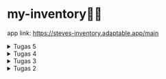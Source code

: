# my-inventory🌻🌼
app link: https://steves-inventory.adaptable.app/main

<details>
<summary>Tugas 5</summary>

#### Desain Web menggunakan HTML, CSS dan Framework CSS
**Manfaat dari setiap element selector dan kapan waktu yang tepat untuk menggunakannya**  
*   Element Selector: digunakan untuk mengubah style semua elemen yang memiliki tag HTML yang sama.
    ```ruby
    p {
  
    }
    ```
*   ID Selector: digunakan untuk mengubah style elemen HTML yang memiliki ID unik yang sesuai
    ```ruby
    #header{
    ...
    }
    ```
*   Class Selector: digunakan untuk mengubah style semua elemen yang memiliki class yang sama. Biasanya digunakan untuk elemen HTML yang mempunyai beberapa style yang sama.
    ```ruby
    .card-header{
    ...
    }
    ```

**Jelaskan HTML5 Tag**   
Banyak sekali Tag HTML, dan berikut adalah beberapa Tag HTML yang saya ketahui:
*   `<p>` digunakan untuk membuat paragraf teks.
*   `<br>` digunakan untuk membuat pemisah baris (line break) dalam teks.
*   `<ul>` digunakan untuk membuat list yang  tak terurut (unordered list).
*   `<ol>` digunakan untuk membuat list yang terurut (ordered list). 
*   `<li>` digunakan dalam elemen `<ul>` dan `<ol>` untuk menandakan setiap item dalam daftar. 
*   `<div>` digunakan untuk membuat kontainer yang biasanya digunakan untuk mengelompokkan elemen HTML lainnya.
*   `<header>` digunakan untuk menunjukkan head dari sebuah halaman, biasanya berisi seperti judu, navbar, dll.

**Jelaskan perbedaan antara margin dan padding.**    
![image](https://github.com/nadriha/my-inventory/assets/116888619/34814590-073f-4b43-96d6-9e2e434da693)  
Bisa dilihat dari gambar diatas, padding adalah ruang di dalam elemen, yaitu jarak antara isi di dalam elemen dengan batas elemen itu sendiri. Padding memengaruhi elemen dengan cara memberikan ruang tambahan di dalam elemen tersebut. Sedangkan margin adalah ruang di luar elemen, yang berarti itu adalah jarak antara elemen  dengan elemen-elemen lain di sekitarnya. Margin memengaruhi elemen dengan cara membuat jarak antara elemen dan elemen-elemen lain yang ada di sekitarnya.  

**Jelaskan perbedaan antara framework CSS Tailwind dan Bootstrap. Kapan sebaiknya kita menggunakan Bootstrap daripada Tailwind, dan sebaliknya?**    
Tailwind CSS adalah kerangka kerja CSS membangun tampilan dengan menggabungkan kelas-kelas utilitas yang telah didefinisikan sebelumnya. Ini memungkinkan tingkat kustomisasi yang tinggi dan ukuran file CSS yang lebih kecil karena hanya memuat kelas-kelas utilitas yang telah didefinisikan sebelumnya. Selain itu, Tailwind CSS memiliki memberikan fleksibilitas dan adaptabilitas tinggi terhadap proyek. Sedangkan Bootstrap, adalah kerangka kerja CSS "component based" yang menyediakan sejumlah besar komponen UI siap pakai, tetapi mungkin memerlukan lebih banyak penyesuaian. Oleh karena itu, Bootstrap memiliki file CSS yang lebih besar dibandingkan dengan Tailwind CSS karena termasuk banyak komponen yang telah didefinisikan. Bootstrap sering kali menghasilkan tampilan yang lebih konsisten di seluruh proyek karena menggunakan komponen yang telah didefinisikan.

Bootstrap cocok ketika kita membutuhkan website dengan solusi yang simple dengan komponen yang telah dibuatkan sebelumnya dan konsistensi tampilan yang kuat. Di sisi lain, Tailwind cocok ketika kita menginginkan kustomisasi yang tinggi, mengutamakan ukuran file yang kecil, dan ingin memahami secara mendalam bagaimana tampilan dibangun.

**Jelaskan bagaimana cara kamu mengimplementasikan checklist di atas secara step-by-step**
*   Karena saya menginginkan kode yang terpisah untuk HTML dan CSS, saya membuat directory baru bernama static yang akan menyimpan file CSS dan elemen yang dibutuhkan.
*   Buat `styles.css` untuk mengatur style pada elemen HTML
*   Hubungkan `styles.css` dengan file HTML dengan menambahkan kode
    ```ruby
    <link rel="stylesheet" href="{% static 'styles.css' %}">
    ```
    pada `head` di `base.html`
*   Hubungkan `styles.css` dengan projek Django utuk menggunakan static files yang merupakan file-file pendukung HTML pada suatu situs web dengan menambahkan kode
    ```ruby
    STATICFILES_DIRS = [
    BASE_DIR / "static"
    ]
    ```
*   Mengubah tampilan login pada `login.html` dengan membuat border dan mengubah margin-marginnya
    ```ruby
    {% block content %}
    <div class="login container background d-flex justify-content-center align-items-center min-vh-100">
        
        <div class=" border-minecraft p-3" style="width: 50%;">
            <h1>Login</h1>

            <form method="POST" action="">
                {% csrf_token %}
                <div>
                    <div class="mb-2">
                        <label for="username" class="form-label mb-0">Username</label>
                        <input type="text" class="form-control border-minecraft mt-0" style="background-color: #c6c6c6;border-radius: 0;" id="username" name="username" placeholder="Username">
                    </div>
                    <div class="mb-3">
                        <label for="password" class="form-label mb-0">Password</label>
                        <input type="password" class="form-control border-minecraft mt-0" style="background-color: #c6c6c6;border-radius: 0;" id="password" name="password" placeholder="Password">
                    </div>
                    <button type="submit" class="button-minecraft mb-2 ">Login</button>
                </div>
            </form>

            {% if messages %}
                <ul>
                    {% for message in messages %}
                        <li>{{ message }}</li>
                    {% endfor %}
                </ul>
            {% endif %}

            <div class="mt-auto">
                Don't have an account yet? <a href="{% url 'main:register' %}">Register Now</a>
            </div>
        </div>
    </div>
    {% endblock content %}
    ```
*   Mengubah tampilan `register.html` agar sama dengan `login.html` dengan menambahkan border dan background
    ```ruby
    {% block content %}  

    <div class="container register background d-flex justify-content-center align-items-center min-vh-100">
        <div class="row border-minecraft p-3" style="width: 70%;">
                <h1>Register</h1>
                
                <form method="POST">
                    {% csrf_token %}
                    {{ form.as_p }}
                    <button type="submit" class="button-minecraft" style="height: 2rem;">Register</button>
                </form>
                
                {% if messages %}
                    <div class="alert alert-info mt-3">
                        <ul>
                            {% for message in messages %}
                                <li>{{ message }}</li>
                            {% endfor %}
                        </ul>
                    </div>
                {% endif %}
            
        </div>
    </div>

    {% endblock content %}
    ```
*   Mengubah tampilan `create_item.html` dan `edit_product.html` menggunakan template yang sama dengan menambahkan border dan juga mengubah padding pada container
*   Pada setiap langkah langkah diatas, saya menambahkan style pada css eksternal (`styles.css`) dengan kode berikut
    ```ruby
    @import url('https://fonts.googleapis.com/css2?family=VT323&display=swap');

    body{
        font-family: 'VT323';
        background-color: #c6c6c6;
        
    }

    .border-minecraft {
        background-color: #8b8b8b ; 
        box-shadow: inset 1.5px 1.5px 0px rgba(55, 55, 55, 0.8), 
                    inset -2px -2px 0px #ffffff;
        height: 100%;

    }

    .button-minecraft {
        background-color: #c6c6c6 ; 
        box-shadow: inset 1.5px 1.5px 0px rgba(55, 55, 55, 0.8), 
                    inset -2px -2px 0px #ffffff;
        height: 100%;
    }

    .tidak-bold {
        font-weight: normal; /* This makes the font not bold */
    }

    .mepet {
        padding: 0;
        margin: 0;
    }

    .lebar-max{
        width: 100%;
    }

    .login{
        background-image: url('/static/images/minecraft-wallpaper-hd.jpg'); /* Update the path to your background image */
        background-size: cover;
        background-repeat: no-repeat;
        max-width: 100%;
    }

    .register{
        background-image: url('/static/images/minecraft-wallpaper-hd.jpg'); /* Update the path to your background image */
        background-size: cover;
        background-repeat: no-repeat;
        max-width: 100%;
    }

    ```
*   Tambahkan navbar pada `main.html` dengan menggunakan template yang tersedia dari Bootsrap. 
*   Tambahkan Header yang berisi nama, kelas, dan kapan terakhir user login.
*   Gunakan grid pada Bootsrap untuk menampilkan list of item, yang seiap column dipakaikan border masing masing.
    ```ruby
    {% extends 'base.html' %}

    {% block content %}

        <!--Navigation Bar-->
        <nav id="navigation" class="navbar navbar-expand-lg navbar-dark border-minecraft">
            <div class="container">
                <p class="navbar-brand fs-2 p-0 mb-0" href="#" >MY INVENTORY</p>
                <a class="fs-5" href = "{% url 'main:logout' %}">
                    <button class="border-minecraft" style="background-color: #c6c6c6; ">Logout</button >
                </a>
            
            </div>
        </nav>
        <!--End Navigation Bar-->
        <!--Header-->
        <section style="background-color: #c6c6c6;">
            <h2 class="text-center m-0 pt-2">Hello, {{name}} from {{class}}!</h2>
            <p class="text-center mb-0">Last login: {{ last_login }}</p>
        </section>
        <!--End of Header-->
        <!--Tabel-->
        <section style="background-color: #c6c6c6;">
            <div class="container items text-center mb-3" style="max-width: 60%;">
                <div class="row">
                <div class="col">
                    <h5 class="mt-4 mb-2">{{name}}'s Inventory</h2>
                </div>
                </div>
                <div class="row">
                    <div class="col-3">
                    Name
                    </div>
                    <div class="col-1">
                        Amount
                    </div>
                    <div class="col-4">
                        Description
                    </div>
                </div>
                {% for item in items %}
                <div class="row justify-content-center">
                    <div class="col-3 mepet">
                        <p class="border-minecraft mepet fs-5">{{item.name}}</p>
                    </div>
                    <div class="col-1 mepet">
                        <p class="border-minecraft mepet fs-5">{{item.amount}}</p>
                    </div>
                    <div class="col-4 mepet">
                        <p class="border-minecraft mepet fs-5">{{item.description}}</p>
                    </div>
                    <div class="col-1 p-0" >
                        <a href="{% url 'main:delete_item' item.id %}">
                            <input type="hidden"  value="{{ item.id }}">
                            <button class="button-minecraft lebar-max">Delete</button>
                        </a>
                    </div>
                    <div class="col-1 p-0" >
                        <a href="{% url 'main:edit_product' item.pk %}">
                            <button class="button-minecraft lebar-max">
                                Edit
                            </button>
                        </a>
                    </div>
                    <div class="col-1 p-0">
                        <a href="{% url 'main:tambah_item' item.id %}">
                            <input type="hidden" value="{{ item.id }}">
                            <button class="button-minecraft lebar-max">+</button>
                        </a>
                    </div>
                    <div class="col-1 p-0">
                        <a href="{% url 'main:kurang_item' item.id %}">
                            <input type="hidden" value="{{ item.id }}">
                            <button class="button-minecraft lebar-max">-</button>
                        </a>
                    </div>
                </div>
                {% endfor %}
            </div>
        </section>
        <!--End of Tabel-->
        <!--Messages-->
        </section style="background-color: #c6c6c6; min-height: 2rem;">
            {% if messages %}
                <ul class="text-center">
                    {% for message in messages %}
                        <p class="mt-2">{{ message }}</p>
                    {% endfor %}
                </ul>
            {% endif %} 
        </section> 
        <!--End of messages-->
        <!--Add Item-->
        <section class="text-center" style="background-color: #c6c6c6">
            <a href="{% url 'main:create_item' %}">
                <button class="button-minecraft" style="width: 10rem;">
                    Add New Item
                </button>
            </a>
            
            <a href="{% url 'main:logout' %}">
                <button class="button-minecraft" style="width: 10rem">
                    Logout
                </button>
            </a>
        </section>
        <!--End of Add Item-->
    {% endblock content %}
    ```
*   Tambahkan kode dibawah, untuk menandakan elemen `p` terakhir pada `row` berubah menjadi warna merah
    ```ruby
    .row:last-child p{
    background-color: red;
    }
    ```
</details>

<details>
<summary>Tugas 4</summary>

#### Implementasi Autentikasi, Session, dan Cookies pada Django
**Apa itu Django UserCreationForm, dan jelaskan apa kelebihan dan kekurangannya?**  
Django UserCreationForm adalah tool yang dapat membuat login pengguna dengan cara mengimpor authentication modul pada django. UserCreationForm ini digunakan untuk membuat user baru dalam sebuah aplikasi django dengan sebuah form. UserCreationForm juga merupakan sebuat template untuk membuat user yang memiliki tiga input, yaitu username, password1, dan password2 (yang digunakan untuk konfirmasi kata sandi). Didalamnya juga sudah terdapat authentikasi agar semua input yang diberikan oleh user adalah valid.  
Kelebihan:  
- Mudah digunakan  
- Efisiensi waktu  

Kekurangan:  
- Tampilan default yang kurang sesuai untuk pengguna  
- Terbatas untuk validasi yang kompleks

**Apa perbedaan antara autentikasi dan otorisasi dalam konteks Django, dan mengapa keduanya penting?**  
Autentikasi yaitu proses dimana Django memverifikasi seorang user adalah benar user dari aplikasi tersebut, sementara otorisasi yaitu proses dimana Django memberikan izin/menentukan izin apa yang bisa dilakukan oleh pengguna yang telah terautentikasi.  

Autentikasi dan otorisasi dalam Django sangat penting karena keduanya berperan dalam menjaga keamanan dan perlindungan data dalam aplikasi web. Dengan memadukan autentikasi dan otorisasi yang sesuai, kita dapat menjaga tingkat keamanan, mengendalikan hak akses, melindungi privasi pengguna, dan bahkan dapat mendeteksi pelaku jika terjadi suatu penyalahgunaan aplikasi.

**Apa itu cookies dalam konteks aplikasi web, dan bagaimana Django menggunakan cookies untuk mengelola data sesi pengguna?**  
Cookies adalah data yang berukuran kecil yang disimpan pada sisi klien/user. Cookies digunakan oleh aplikasi web untuk menyimpan informasi yang dapat diakses kembali saat pengguna melakukan request pada situs web yang sama.  

Pada Django, cookies biasanya digunakan untuk menyimpan Session ID yang dapat dianggap sebagai suatu token (barisan karakter) untuk mengenali session yang unik pada aplikasi web tertentu. Session ID ini kemudian dipetakan ke suatu database pada sisi web server. Kemudian, saat klien mengirimkan request, browser juga mengirimkan suatu session ID ke server. Server akan mencari data pada database berdasarkan session ID yang didapat, lalu mengembalikan data yang diminta.

**Apakah penggunaan cookies aman secara default dalam pengembangan web, atau apakah ada risiko potensial yang harus diwaspadai?**  
Secara default, cookies adalah mekanisme penyimpanan data yang relatif aman karena data cookies hanya dapat diakses oleh server yang mengatur cookie tersebut. Namun, terdapat juga risiko potensial cookies yang harus diwaspadai, yaitu ketika cookie mengandung informasi yang sensitif, seperti password, cookies yang tidak dienkripsi, dan juga pencurian cookies.  

**Jelaskan bagaimana cara kamu mengimplementasikan checklist di atas secara step-by-step.**
1.  Mengimplementasikan fungsi registrasi, login, dan logout untuk memungkinkan pengguna untuk mengakses aplikasi sebelumnya dengan lancar.  
    **Registrasi**
    *   Mengimport library `redirect`, `UserCreationForm`, dan `messages` pada `views.py`
    *   Membuat function `register` dengan form dari `UserCreationForm`
        ```ruby
        def register(request):
        form = UserCreationForm()

        if request.method == "POST":
            form = UserCreationForm(request.POST)
            if form.is_valid():
                form.save()
                messages.success(request, 'Your account has been successfully created!')
                return redirect('main:login')
        context = {'form':form}
        return render(request, 'register.html', context)
        ```
    *   Membuat tampilan html (`register.html`) pada direktori `templates` untuk menampilkan form untuk registrasi
    *   Pada `register.html` taruh form yang didapat dari `UserCreationForm`
        ` {{ form.as_table }}` dan menaruh button `Daftar` untuk mensubmit form.
    *   Menambahkan path url ke dalam `urls.py` dan memasukan function `register` yang telah diimport dari `views.py`  

    **Login**
    *   Mengimport function `authenticate` dan `login` dari `django.contrib.auth`
    *   Membuat function untuk login user 
        ```ruby
        def login_user(request):
        if request.method == 'POST':
            username = request.POST.get('username')
            password = request.POST.get('password')
            user = authenticate(request, username=username, password=password)
            if user is not None:
                login(request, user)
                response = HttpResponseRedirect(reverse("main:show_main")) 
                response.set_cookie('last_login', str(datetime.datetime.now()))
                return response
            else:
                messages.info(request, 'Sorry, incorrect username or password. Please try again.')
        context = {}
        return render(request, 'login.html', context)
        ```
    *   Membuat tampilan html (`register.html`) pada direktori `templates` untuk menampilkan halaman login
    *   Menambahkan path url ke dalam `urls.py` dan memasukan function `login_user` yang telah diimport dari `views.py`  

    **Logout**
    *   Mengimport function `logout` dari `django.contrib.auth`
    *   Membuat function untuk logout
        ```ruby
        def logout_user(request):
            logout(request)
            response = HttpResponseRedirect(reverse('main:login'))
            response.delete_cookie('last_login')
            return response
        ```
    *   Tambahkan button untuk logout pada `main.html` yang di-link menucu path `logout`
    *   Menambahkan path url ke dalam `urls.py` dan memasukan function `logout_user` yang telah diimport dari `views.py`  

    *   Agar pengguna yang masuk hanya pengguna yang sudah login, maka masukkan kode
        ```ruby
        @login_required(login_url='/login')
        ```
        pada barus sebelum fungsi `show_main` dibuat.

2. Membuat dua akun pengguna dengan masing-masing tiga dummy data menggunakan model yang telah dibuat pada aplikasi sebelumnya untuk setiap akun di lokal.  
    *   Membuat akun pengguna dengan cara klik `Register Now`
    *   Memasukan username dan password sesuai ketentuan
    *   Klik `Daftar`
    *   Login sesuai username dan password yang di daftarkan
    *   Klik `Add New Item` untuk menambah barang di Inventory
   ![messageImage_1695777866470](https://github.com/nadriha/my-inventory/assets/116888619/103e1d96-d66f-4699-a8f3-d583e0d5491f)
   ![messageImage_1695778156459](https://github.com/nadriha/my-inventory/assets/116888619/207eafaa-eb09-480a-ae43-2939de18a2ff)

3. Menghubungkan model Item dengan User.  
    *   Mengimport `User` pada `models.py`
    *   Menambahkan variable `User` dengan menggunakan `ForeignKey` agar setiap item dapat diasosiasikan dengan seotang user
        ```ruby
        class Item(models.Model):
            user = models.ForeignKey(User, on_delete=models.CASCADE)
        ```
    *   Ubah fungsi `create_item` pada `views.py` agar mempunyai attribut `user` dengan cara mengambil variable user pada request
        ```ruby
        item = form.save(commit=False)
        item.user = request.user
        item.save()
        ```
    *   Tambahkan filter pada variable items di fungsi `show_main` pada `main.html` agar item yang diambil pada variable `items` hanya item yang cocok dengan nama user.
        ```ruby
        def show_main(request):
        products = Item.objects.filter(user=request.user)
        ```  
    * Migrate agar perubahan pada model dapat teraplikasi.  

4. Menampilkan detail informasi pengguna yang sedang logged in seperti username dan menerapkan cookies seperti last login pada halaman utama aplikasi.  
    **Menampilkan detail informasi pengguna yang sedang logged in**
    *   Pada fungsi `show_main` bagian `context`, ambil username dari properti dari objek `request.user` dan masukan ke dalam variable `name`.
        ```ruby
        def show_main(request):
        products = Product.objects.filter(user=request.user)

        context = {
            'name': request.user.username,
        }
        ```
    **Cookies seperti last login pada halaman utama aplikasi**
    *   Pada fungsi `login_user` ketika user berhasil login, masukan waktu kapan user tersebut login dengan cara:
        ```ruby
        response.set_cookie('last_login', str(datetime.datetime.now()))
        ```
    *   Pada fungsi `show_main`, tambahkan variable `last_login` di dalam `context` yang mempunyai value
        ```ruby
        request.COOKIES['last_login']
        ```
        Kode tersebut mereturn variable `last_login` yang dibuat saat user login dan memasukkannya ke dalam variable `last_login`. 
    *   Agar variable `last_login` dapat muncul pada halaman utama aplikasi web, tambahkan kode 
        ```ruby
        <h5>Sesi terakhir login: {{ last_login }}</h5>
        ```` 
        pada `main.html`.

</details>

<details>
<summary>Tugas 3</summary>

#### Form dan Data Delivery

**Apa perbedaan antara form POST dan form GET dalam Django?**
Method GET dan POST digunakan untuk mengirim data dari client ke server dalam HTTP, tetapi perbedaan utama antara keduanya adalah bahwa method GET membawa parameter permintaan yang ditambahkan dalam string URLnya, sedangkan POST membawa parameter permintaan dalam body, yang membuatnya lebih aman dalam pengiriman data dari client ke server.  
contoh:  
GET = https://www.google.com/search?q=<b>whats+get+method</b>..  
POST = https://www.dummyweb.com/submit-form

**Apa perbedaan utama antara XML, JSON, dan HTML dalam konteks pengiriman data?**
* **XML**  
XML adalah markup language yang diguankan untuk menyimpan dan mengirimkan data. XML didefinisikan sebagai aturan untuk mengubah dokumen menjadi sebuah kode yang dapat dibaca oleh mesin dan juga manusia. XML memiliki fleksibilitas yang tinggi karena dapat digunakan untuk mendefinisikan tipe data yang bebas. XML menggunakan sintaks yang berbasis tag dengan elemen yang diapit oleh tanda kurung sudut (<>).  

* **JSON**  
Berbeda dari XML, JSON merupakan format file berbasis teks yang mudah dibaca oleh manusia yang umumnya digunakan dalam proses pertukaran data antara server dan client. JSON menggunakan sintaksis yang berbasis objek dengan pasangan nama-nilai yang diapit oleh kurung kurawal {} seperti dictionary pada python. JSON digunakan secara luas dalam pengembangan web untuk pertukaran data antara server dan klien.  

* **HTML**  
Sama seperti XML, HTML adalah markup language yang digunakan untuk membuat halaman website dan aplikasi web. HTML biasanya digunakan dalam pembuatan tampilan dan struktur halaman web dan memiliki aturan yang lebih terbatas dibandingkan dengan XML dan JSON. HTML menggunakan sintaksis yang mirip dengan XML, tetapi memiliki tujuan yang berbeda dan penamaan tipe data lebih terbatas.  

**Mengapa JSON sering digunakan dalam pertukaran data antara aplikasi web modern?**  
JSON sering digunakan dalam pertukaran data karena dapat mempermudah proses pertukaran data dan mengolah proses data pada web. JSON memiliki format teks yang ringan dan memiliki format data yang mudah diurai tanpa perlu menulis banyak kode dalam berbagai bahasa pemrograman yang berbeda. Hal ini menjadikan JSON sangat efisien dalam mentransfer dan menggunakan data tidak seperti pada XML.

**Jelaskan bagaimana cara kamu mengimplementasikan checklist di atas secara step-by-step**  
1.  Membuat input form untuk menambahkan objek model pada app sebelumnya.
    *   Membuat file `forms.py` untuk menyimpan forms code dengan mengimport `ModelForm`
    *   Menambahkan class `ItemForm` yang akan menerima input dari user dan ditambahkan ke model `Item`
    *   Membuat function `create_item` pada `views.py` untuk memproses hasil input yang user berikan. 
    *   Menambahkan path url `create_item` agar bisa menampilkan `create_item.html` dan menjalankan fungsi `create_item`
  
2. Menambahkan 5 fungsi views untuk melihat objek yang sudah ditambahkan dalam format HTML, XML, JSON, XML by ID, dan JSON by ID.
    *   Pada `views.py` dalam direktori `main`, import `HttpResponse` dan `Serializer` yang digunakan untuk mentranslate objek model menjadi format yang diinginkan dan ditampilkan pada web.
    *   Membuat function yang menerima input dari user, mengambil data dari model dan mengembalikan HTTP Response dengan data yang sudah diubah ke format yang diinginkan   

    ```ruby
        def show_xml(request):
    data = Item.objects.all()
    return HttpResponse(serializers.serialize("xml", data), content_type="application/xml")

    def show_json(request):
        data = Item.objects.all()
        return HttpResponse(serializers.serialize("json", data), content_type="application/json")
    ```
    *   Jika request membutuhkan `id`, masukkan parameter `id` yang dimuat pada variabel ke dalam fungsi, dan data akan difilter sesuai `id` yang dinput yang terdapat pada variable `pk` pada model.   

    ```ruby
    def show_xml_by_id(request, id):
        data = Item.objects.filter(pk=id)
        return HttpResponse(serializers.serialize("xml", data), content_type="application/xml")

    def show_json_by_id(request, id):
        data = Item.objects.filter(pk=id)
        return HttpResponse(serializers.serialize("json", data), content_type="application/json")
    ```

    *   Menampilkan isi form pada file `main.html` dengan menyisipkan code pada tag `{%block content %}`
    ```ruby
        {% for product in products %}
            <tr>
                <td>{{product.name}}</td>
                <td>{{product.price}}</td>
                <td>{{product.description}}</td>
                <td>{{product.date_added}}</td>
            </tr>
        {% endfor %}
    ```


3. Membuat routing URL untuk masing-masing views yang telah ditambahkan pada poin 2.
    *   Buat path dalam `urls.py` dalam direktori `main` untuk menampilkan respons dari function yang dibuat.  

    ```ruby
        path('xml/', show_xml, name='show_xml'), 
        path('json/', show_json, name='show_json'), 
    ```
    *   Pada request yang membutuhkan `id`, masukkan variable `id` yang akan dicari ke dalam endpoint tersebut.  

    ```ruby
        path('xml/<int:id>/', show_xml_by_id, name='show_xml_by_id'),
        path('json/<int:id>/', show_json_by_id, name='show_json_by_id'), 
    ```
**Postman**  
*<b>HTML</b>
![image](https://github.com/nadriha/my-inventory/assets/116888619/9586608a-434e-4582-9e6b-93f7dec75b56)
* <b>JSON</b>
![image](https://github.com/nadriha/my-inventory/assets/116888619/9dd8d41b-2fed-4c66-97db-54cc3fe7a16e)
* <b>XML</b>
![image](https://github.com/nadriha/my-inventory/assets/116888619/b2ebcc9d-524d-44c5-9636-bc6b1b9eb5f6)
* <b>JSON by ID</b>
![image](https://github.com/nadriha/my-inventory/assets/116888619/99bca72b-e2c2-4ede-8b23-867236d99ada)
* <b>XML by ID</b>
![image](https://github.com/nadriha/my-inventory/assets/116888619/f33b1c2d-4a90-4479-96cf-2e6908979cca)


</details>

<details>
<summary>Tugas 2</summary>

#### Implementasi Model-View-Template (MVT) pada Django
**Steps:**
1.  Membuat proyek Django baru  
    * Membuat  dierktori dengan nama aplikasi yang diinginkan dan membuat file   dependencies seperti file [requirements](/requirements.txt) yang berisi kumpulan modul/library framework yang diperlukan.  
    * Menjalankan virtual environtment dengan menjalankan perintah `env\Scripts\activate.bat`.  
    * Menginstal dependencies tersebut dengan menjalankan perintah `pip install -r requirements.txt`.  
    * Setelah menginstall dependencies tersebut, buat poyek Django dengan perintah `django-admin startproject my_inventory .`
2.  Membuat aplikasi dengan nama main pada proyek tersebut.  
    Menjalankan perintah `python manage.py startapp main`. Django akan membuat direktori [main](/main) yang merupakan sebuah direktori aplikasi untuk mengkonfigurasi fungsionalitas pada aplikasi tersebut. Pada direktori tersebut juga terdapat file-file seperti  `models.py`, `views.py`, `urls.py`, dsb.
3.  Melakukan routing pada proyek agar dapat menjalankan aplikasi main.
    Agar dapat menjalankan aplikasi main, dalam `settings.py` tedapat variable `INSTALLED_APPS` dan tambahkan `main` ke dalam isi list tersebut. Hal tersebut berfungsi untuk mengakses model, tampilan, fungsi, dll pada aplikasi `main`
4.  Membuat model pada aplikasi main dengan nama Item dan memiliki atribut.  
    *  File `models.py` dalam direktori main membuat model `Item` yang menerapkan `models.Model` yang merupakan kelas dasar untuk mendefinisikan model pada Django.
    * Pada class tersebut, tambahkan atribut-atribut seperti `name`, `amount`, dan `description`
    * Sertakan pula tipe data yang ssesuai seperti `CharField`, `IntegerField`, dan `TextField`.
    * Agar perubahan pada model dapat dideteksi dalam proyek, jalankan `python manage.py makemigrations` untuk mekciptakan perubahan model.
    * Jalankan perintah `python manage.py migrate` untuk mengimplementasikan perubahan model tersebut.
5.  Membuat sebuah fungsi pada views.py untuk dikembalikan ke dalam sebuah template HTML
    * Tambahkan kode `from django.shortcuts import render` pada file `views.py` dalam folder `main`. kode tersebut berguna untuk me-render tampilan HTML menggunakan data yang ada
    * Membuat fungsi `show_main` pada `views.py` yang menerima parameter `request`
    * Tambahkan variable berupa directory berisi data yang akan diteruskan ke tampilan HTML
    * Fungsi `show_main` tersebut mereturn fungsi render yang meneruskan 3 argumen, yaitu `request`, `main.html`(nama file html yang menjadi target untuk merender data tersebut), dan `context`.
6.  Membuat sebuah routing pada `urls.py` aplikasi main untuk memetakan fungsi yang telah dibuat pada `views.py`.
    * Membuat file `urls.py` dalam folder `main`
    * Mengimport `path` dari library `django.urls` dan fungsi `show_main` dari file views.py yang berada di main.
    * Tambahkan variable `urlpatterns` yang berbentuk list.
    * Tambahkan pola URL menggunakan fungsi `path` 
    * Pada parameter fungsi path,  masukan fungsi `show_main` yang sudah di import pada fungsi tersebut.
7.  Melakukan deployment ke Adaptable terhadap aplikasi yang sudah dibuat.
    * Sign in Adaptable menggunakan GitHub, dan sambungkan repository
    * Pilih repository yag akan dibuat menjadi web
    * Pilih `Python App Template` sebagai template deployment dan `PostgreSQL`sebagai tipe basis data yang akan digunakan.
    * Sesuaikan python yang digunakan pada perangkat
    * Tambahkan `Start Command` yang berisi dengan perintah `python manage.py migrate && gunicorn my_inventory.wsgi`
    * Ceklis `HTTP Listener on PORT`
    * Klik `Deploy App`

**Bagan yang berisi request client ke web aplikasi berbasis Django**
![bagan-django](https://github.com/nadriha/my-inventory/assets/116888619/caa929ae-6fe5-4845-a346-6f64004d2dc4)

Pada bagan tersebut dilihat bahwa request datang dari user yang ditangkap oleh `urls.py`. Kemudian oleh `urls.py` diteruskan ke `views.py` yang akan memproses request tersebut. `views.py` meminta `models.py` mengakses database untuk mengambil data dan akan dikembalikan lagi ke `models.py` dan diteruskan lagi ke `views.py`. Data yang sudah didapat dari `views.py` render oleh `template` dan diberikan lagi ke `views.py` untuk menjadi response kepada user.

**Mengapa kita menggunakan virtual environment? Apakah kita tetap dapat membuat aplikasi web berbasis Django tanpa menggunakan virtual environment?**  
Kita tetap dapat membuat aplikasi web berbasis Django tanpa menggunakan virtual environment, tetapi dianjurkan untuk menggunakan virtual environment karena dengan menggunakan virtual environment, kita membuat lingkungan yang terisolasi yang tidak saling terkait dan dapat diaktifkan atau dinonaktifkan sesuai kebutuhan. Hal tersebut bisa digunakan untuk mengelola dependencies proyek secara terpisah dan memungkinkan menggunakan versi Django dan Python yang berbeda.

**Jelaskan apakah itu MVC, MVT, MVVM dan perbedaan dari ketiganya.**
* **MVC(Model-View-Controller)**
Membagi kode aplikasi dibagi menjadi 3 komponen, yaitu untuk 
a. Model: Komponen untuk menyimpan data aplikasi, tidak ada kaitannya dengan tampilan aplikasi. Model berfungsi untuk komunikasi dengan database dan jaringan.  
b. View: Komoponen untuk membuat UI yang mengatur tampilan dari data yang diterima dari Model.  
c. Controller: Penghubung antara View dan Model. Mengandung logika dari aplikasi.
* **MVT (Model-View-Template)**
Sama seperti MVC, kode dibagi aplikasi dibagi menjadi 3 komponen, yaitu  
a. Model: Tempat untuk data seperti dalam MVC.  
b. View: Komponen untuk membuat tampilan, sama seperti dalam MVC.    
c. Template: Komponen untuk mengatur bagaimana data ditampilkan di tampilan.
Mirip dengan MVC tetapi perbedaan terdapat komponen `Template` yang berperan sebagai komponen untuk menampilkan page content dan biasanya berisi kode HTML yang merender data.
* **MVVM (Model-View-ViewModel)**  
Sama juga seperti MVC, kode dibagi aplikasi dibagi menjadi 3 komponen, yaitu  
a. Model: Komponen ini berfungsi sebagai tempat untuk data aplikasi  
b. View: Kode yang akan ditampilkan pada layar aplikasi, memberi tahu ViewModel tentang input dari pengguna, dan tidak ada logika aplikasi di dalam komponen ini.  
c. ViewModel: Perantara antara Model Dan View. Komponen ini menyediakan dan menjaga koneksi aliran data dan memastikan jika data berubah pada model, maka tampilan juga diperbaharui.  
Perbedaan terdapat pada ViewModel yang hanya menjadi jembatan antara Model dan View

</details>

